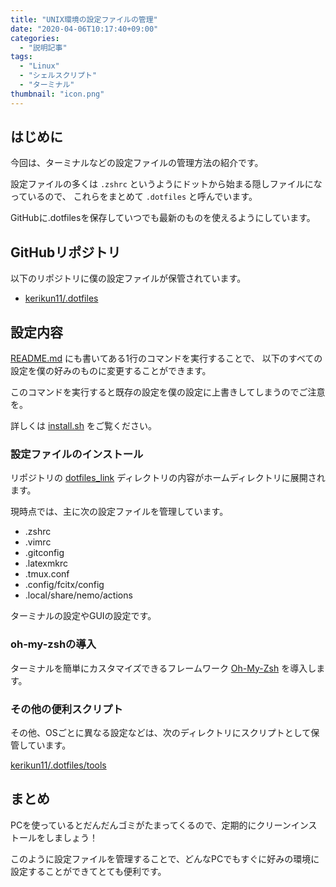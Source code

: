```yaml
---
title: "UNIX環境の設定ファイルの管理"
date: "2020-04-06T10:17:40+09:00"
categories:
  - "説明記事"
tags:
  - "Linux"
  - "シェルスクリプト"
  - "ターミナル"
thumbnail: "icon.png"
---
```


## はじめに

今回は、ターミナルなどの設定ファイルの管理方法の紹介です。

設定ファイルの多くは `.zshrc` というようにドットから始まる隠しファイルになっているので、
これらをまとめて `.dotfiles` と呼んでいます。

GitHubに.dotfilesを保存していつでも最新のものを使えるようにしています。

<!--more-->

## GitHubリポジトリ

以下のリポジトリに僕の設定ファイルが保管されています。

- [kerikun11/.dotfiles](https://github.com/kerikun11/.dotfiles)

## 設定内容

[README.md](https://github.com/kerikun11/.dotfiles) にも書いてある1行のコマンドを実行することで、
以下のすべての設定を僕の好みのものに変更することができます。

このコマンドを実行すると既存の設定を僕の設定に上書きしてしまうのでご注意を。

詳しくは [install.sh](https://github.com/kerikun11/.dotfiles/blob/master/install.sh) をご覧ください。

### 設定ファイルのインストール

リポジトリの [dotfiles_link](https://github.com/kerikun11/.dotfiles/tree/master/dotfiles_link) ディレクトリの内容がホームディレクトリに展開されます。

現時点では、主に次の設定ファイルを管理しています。

- .zshrc
- .vimrc
- .gitconfig
- .latexmkrc
- .tmux.conf
- .config/fcitx/config
- .local/share/nemo/actions

ターミナルの設定やGUIの設定です。

### oh-my-zshの導入

ターミナルを簡単にカスタマイズできるフレームワーク [Oh-My-Zsh](https://ohmyz.sh/) を導入します。

### その他の便利スクリプト

その他、OSごとに異なる設定などは、次のディレクトリにスクリプトとして保管しています。

[kerikun11/.dotfiles/tools](https://github.com/kerikun11/.dotfiles/tree/master/tools)

## まとめ

PCを使っているとだんだんゴミがたまってくるので、定期的にクリーンインストールをしましょう！

このように設定ファイルを管理することで、どんなPCでもすぐに好みの環境に設定することができてとても便利です。
